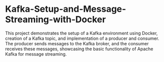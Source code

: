 # Kafka-Setup-and-Message-Streaming-with-Docker
This project demonstrates the setup of a Kafka environment using Docker, creation of a Kafka topic, and implementation of a producer and consumer. The producer sends messages to the Kafka broker, and the consumer receives these messages, showcasing the basic functionality of Apache Kafka for message streaming.
